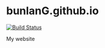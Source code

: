 # bunlanG.github.io

[![Build Status](https://travis-ci.org/bunlanG/bunlanG.github.io.svg?branch=master)](https://travis-ci.org/bunlanG/bunlanG.github.io)

My website
